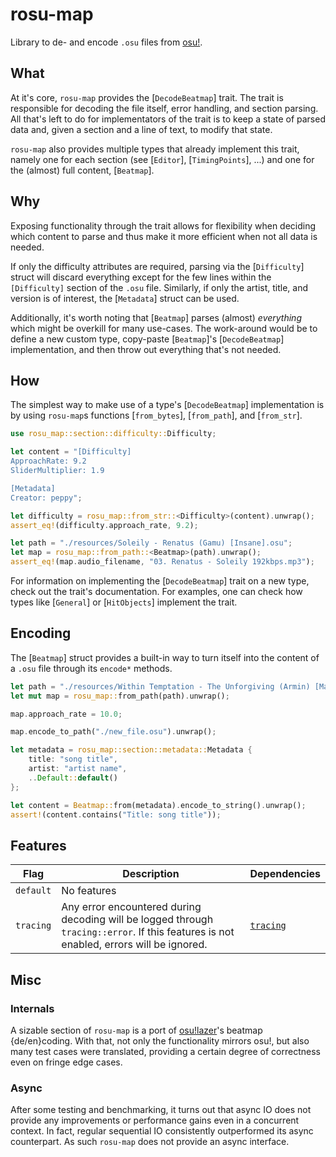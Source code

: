 # rosu-map

Library to de- and encode `.osu` files from [osu!](https://osu.ppy.sh/).

## What

At it's core, `rosu-map` provides the [`DecodeBeatmap`] trait. The trait is responsible for 
decoding the file itself, error handling, and section parsing. All that's left to do for
implementators of the trait is to keep a state of parsed data and, given a section and a line of
text, to modify that state.

`rosu-map` also provides multiple types that already implement this trait, namely one for each
section (see [`Editor`], [`TimingPoints`], ...) and one for the (almost) full content, [`Beatmap`].

## Why

Exposing functionality through the trait allows for flexibility when deciding which content to
parse and thus make it more efficient when not all data is needed.

If only the difficulty attributes are required, parsing via the [`Difficulty`] struct will discard
everything except for the few lines within the `[Difficulty]` section of the `.osu` file.
Similarly, if only the artist, title, and version is of interest, the [`Metadata`] struct can be
used.

Additionally, it's worth noting that [`Beatmap`] parses (almost) *everything* which might be
overkill for many use-cases. The work-around would be to define a new custom type, copy-paste
[`Beatmap`]'s [`DecodeBeatmap`] implementation, and then throw out everything that's not needed.

## How

The simplest way to make use of a type's [`DecodeBeatmap`] implementation is by using `rosu-map`s
functions [`from_bytes`], [`from_path`], and [`from_str`].

```rs
use rosu_map::section::difficulty::Difficulty;

let content = "[Difficulty]
ApproachRate: 9.2
SliderMultiplier: 1.9

[Metadata]
Creator: peppy";

let difficulty = rosu_map::from_str::<Difficulty>(content).unwrap();
assert_eq!(difficulty.approach_rate, 9.2);

let path = "./resources/Soleily - Renatus (Gamu) [Insane].osu";
let map = rosu_map::from_path::<Beatmap>(path).unwrap();
assert_eq!(map.audio_filename, "03. Renatus - Soleily 192kbps.mp3");
```

For information on implementing the [`DecodeBeatmap`] trait on a new type, check out the trait's
documentation. For examples, one can check how types like [`General`] or [`HitObjects`] implement
the trait.

## Encoding

The [`Beatmap`] struct provides a built-in way to turn itself into the content of a `.osu` file
through its `encode*` methods.

```rs
let path = "./resources/Within Temptation - The Unforgiving (Armin) [Marathon].osu";
let mut map = rosu_map::from_path(path).unwrap();

map.approach_rate = 10.0;

map.encode_to_path("./new_file.osu").unwrap();

let metadata = rosu_map::section::metadata::Metadata {
    title: "song title",
    artist: "artist name",
    ..Default::default()
};

let content = Beatmap::from(metadata).encode_to_string().unwrap();
assert!(content.contains("Title: song title"));
```

## Features

| Flag | Description | Dependencies
| - | - | -
| `default` | No features |
| `tracing` | Any error encountered during decoding will be logged through `tracing::error`. If this features is not enabled, errors will be ignored. | [`tracing`](https://docs.rs/tracing)

## Misc

### Internals

A sizable section of `rosu-map` is a port of [osu!lazer](https://github.com/ppy/osu)'s beatmap
{de/en}coding. With that, not only the functionality mirrors osu!, but also many test cases were
translated, providing a certain degree of correctness even on fringe edge cases.

### Async

After some testing and benchmarking, it turns out that async IO does not provide any improvements
or performance gains even in a concurrent context. In fact, regular sequential IO consistently
outperformed its async counterpart. As such `rosu-map` does not provide an async interface.
